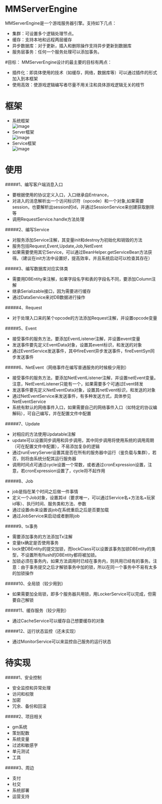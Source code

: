 # MMServerEngine 
MMServerEngine是一个游戏服务器引擎。支持如下几点：
* 集群：可设置多个逻辑处理节点。
* 缓存：支持本地和远程两层缓存
* 异步数据库：对于更新，插入和删除操作支持异步更新到数据库
* 服务层事务：任何一个服务处理可以添加事务。
 
#目标：
MMServerEngine设计的最主要的目标有两点：
* 插件化：即具体使用的技术（如缓存，网络，数据库等）可以通过插件的形式加入到本框架
* 使用高效：使游戏逻辑编写者尽量不用关注和具体游戏逻辑无关的枝节

# 框架 
* 系统框架  
![image](https://github.com/xuerong/MMServerEngine/blob/master/resource/sys.png)  
* Server框架  
![image](https://github.com/xuerong/MMServerEngine/blob/master/resource/server.png)  
* Service框架  
![image](https://github.com/xuerong/MMServerEngine/blob/master/resource/service.png)  

# 使用  
#####1、编写客户端消息入口  
* 要根据使用的协议定义入口，入口继承自Entrance，
* 对进入的消息解析出一个访问标识符（opcode）和一个对象,如果需要session，也要解析出session的id，并通过SessionService来创建获取删除等
* 调用RequestService.handle方法处理  

#####2、编写Service    
* 对服务添加Service注解，其变量init和destroy为初始化和销毁的方法
* 服务包括Request,Event,Update,Job,NetEvent
* 如果需要使用其它Service，可以通过BeanHelper.getServiceBean方法获得。（建议在init方法中设置好，提高效率，并且系统启动可以检查其存在）

#####3、编写数据库对应实体类  
* 需要用DBEntity来注解，如果字段名字和表的字段名不同，要添加Column注解
* 继承Serializable接口，因为需要进行缓存
* 通过DataService来对DB数据进行操作

#####4、Request  
* 对于处理入口来的某个opcode的方法添加Request注解，并设置opcode变量

#####5、Event  
* 接受事件的服务方法，要添加EventListener注解，并设置event变量
* 发送事件要先定义EventData对象，设置其event标识，和发送的对象
* 通过EventService发送事件，其中fireEvent异步发送事件，fireEventSyn同步发送事件

#####6、NetEvent（网络事件在编写普通服务的时候极少用到）  
* 接受事件的服务方法，要添加NetEventListener注解，并设置netEvent变量。注意，NetEventListener只能有一个，如果需要多个可通过Event转发
* 发送事件要先定义NetEventData对象，设置其netEvent标识，和发送的对象
* 通过NetEventService来发送事件，有多种发送方式，具体参见NetEventService
* 系统有默认的网络事件入口，如果需要自己的网络事件入口（如特定的协议编解码），可自己编写，并在配置文件中配置

#####7、Update  
* 对相应的方法使用Updatable注解
* update可以设置同步调用和异步调用，其中同步调用将使用系统的调用周期（可在配置文件中配置），不易添加复杂的逻辑
* 通过runEveryServer设置其是否在所有的服务器中运行（鉴负载与集群），若否，则将由系统分配其运行服务器
* 调用时间点可通过cycle设置一个常数，或者通过cronExpression设置，注意，若cronExpression设置了，cycle将不起作用

#####8、Job  
* job是指在某个时间之后做一件事情
* 定义一个Job对象，设置其id（要求唯一，可以通过Service名+方法名+玩家id等）、执行时间、服务类和方法、参数
* 通过设置db来设置该job在系统重启之后是否要加载
* 通过JobService来启动或者删除job

#####9、tx事务  
* 需要添加事务的方法添加Tx注解
* 变量tx确定是否使用事务
* lock使DBEntity的提交加锁，而lockClass可以设置该事务加锁DBEntity的类型，不设置所有flush的DBEntity都将被加锁。
* 加锁必须在事务内，如果方法调用时已经在事务内，则共用已经有的事务。注意：由于事务提交之后才解锁事务中加的锁，所以在同一个事务中不易有太多的加锁操作

#####10、全局锁（较少用到）  
* 如果需要加全局锁，即多个服务器共用锁，用LockerService可以完成，但需要自己解锁

#####11、缓存服务（较少用到）  
* 通过CacheService可以缓存自己想要缓存的对象

#####12、运行状态监控（还未实现）  
* 通过MonitorService可以来监控自己服务的运行状态


# 待实现 
#####1、安全控制  
* 安全监控和异常处理
* 访问和权限
* 加密
* 冗余、备份和回滚

#####2、项目相关  
* gm系统
* 策划配数
* 系统变量
* 过滤和敏感字
* 单元测试
* 工具

#####3、周边  
* 支付 
* 社交
* 系统部署
* 运营支持
